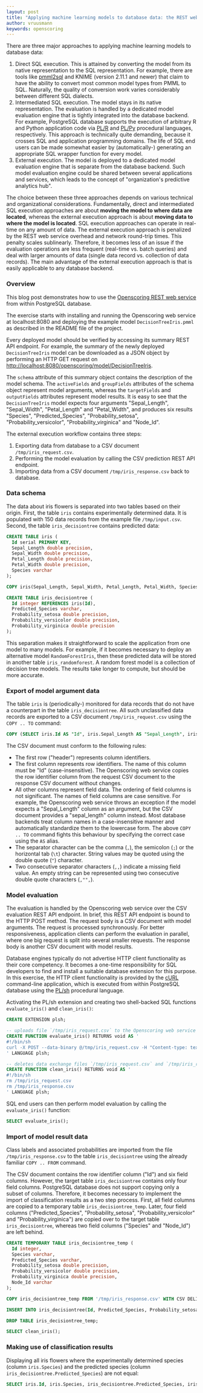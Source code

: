 ```yaml
---
layout: post
title: "Applying machine learning models to database data: the REST web service approach"
author: vruusmann
keywords: openscoring
---
```


There are three major approaches to applying machine learning models to database data:

1. Direct SQL execution. This is attained by converting the model from its native representation to the SQL representation. For example, there are tools like [pmml2sql](http://www.pmml2sql.com/) and KNIME (version 2.11.1 and newer) that claim to have the ability to convert most common model types from PMML to SQL. Naturally, the quality of conversion work varies considerably between different SQL dialects.
2. Intermediated SQL execution. The model stays in its native representation. The evaluation is handled by a dedicated model evaluation engine that is tightly integrated into the database backend. For example, PostgreSQL database supports the execution of arbitrary R and Python application code via [PL/R](https://www.joeconway.com/plr/) and [PL/Py](http://python.projects.postgresql.org/) procedural languages, respectively. This approach is technically quite demanding, because it crosses SQL and application programming domains. The life of SQL end users can be made somewhat easier by (automatically-) generating an appropriate SQL wrapper function for every model.
3. External execution. The model is deployed to a dedicated model evaluation engine that is separate from the database backend. Such model evaluation engine could be shared between several applications and services, which leads to the concept of "organization's predictive analytics hub".

The choice between these three approaches depends on various technical and organizational considerations. Fundamentally, direct and intermediated SQL execution approaches are about **moving the model to where data are located**, whereas the external execution approach is about **moving data to where the model is located**. SQL execution approaches can operate in real-time on any amount of data. The external execution approach is penalized by the REST web service overhead and network round-trip times. This penalty scales sublinearly. Therefore, it becomes less of an issue if the evaluation operations are less frequent (real-time vs. batch queries) and deal with larger amounts of data (single data record vs. collection of data records). The main advantage of the external execution approach is that is easily applicable to any database backend.

### Overview

This blog post demonstrates how to use the [Openscoring REST web service](https://github.com/openscoring/openscoring) from within PostgreSQL database.

The exercise starts with installing and running the Openscoring web service at localhost:8080 and deploying the example model `DecisionTreeIris.pmml` as described in the README file of the project.

Every deployed model should be verified by accessing its summary REST API endpoint. For example, the summary of the newly deployed `DecisionTreeIris` model can be downloaded as a JSON object by performing an HTTP GET request on [http://localhost:8080/openscoring/model/DecisionTreeIris](http://localhost:8080/openscoring/model/DecisionTreeIris).

The `schema` attribute of this summary object contains the description of the model schema. The `activeFields` and `groupFields` attributes of the schema object represent model arguments, whereas the `targetFields` and `outputFields` attributes represent model results. It is easy to see that the `DecisionTreeIris` model expects four arguments "Sepal\_Length", "Sepal\_Width", "Petal\_Length" and "Petal\_Width", and produces six results "Species", "Predicted\_Species", "Probability\_setosa", "Probability\_versicolor", "Probability\_virginica" and "Node\_Id".

The external execution workflow contains three steps:

1. Exporting data from database to a CSV document `/tmp/iris_request.csv`.
2. Performing the model evaluation by calling the CSV prediction REST API endpoint.
3. Importing data from a CSV document `/tmp/iris_response.csv` back to database.

### Data schema

The data about iris flowers is separated into two tables based on their origin. First, the table `iris` contains experimentally determined data. It is populated with 150 data records from the example file `/tmp/input.csv`. Second, the table `iris_decisiontree` contains predicted data:

``` sql
CREATE TABLE iris (
  Id serial PRIMARY KEY,
  Sepal_Length double precision,
  Sepal_Width double precision,
  Petal_Length double precision,
  Petal_Width double precision,
  Species varchar
);

COPY iris(Sepal_Length, Sepal_Width, Petal_Length, Petal_Width, Species) FROM '/tmp/input.csv' WITH CSV DELIMITER ',' HEADER;

CREATE TABLE iris_decisiontree (
  Id integer REFERENCES iris(Id),
  Predicted_Species varchar,
  Probability_setosa double precision,
  Probability_versicolor double precision,
  Probability_virginica double precision
);
```

This separation makes it straightforward to scale the application from one model to many models. For example, if it becomes necessary to deploy an alternative model `RandomForestIris`, then these predicted data will be stored in another table `iris_randomforest`. A random forest model is a collection of decision tree models. The results take longer to compute, but should be more accurate.

### Export of model argument data

The table `iris` is (periodically-) monitored for data records that do not have a counterpart in the table `iris_decisiontree`. All such unclassified data records are exported to a CSV document `/tmp/iris_request.csv` using the `COPY .. TO` command:

``` sql
COPY (SELECT iris.Id AS "Id", iris.Sepal_Length AS "Sepal_Length", iris.Sepal_Width AS "Sepal_Width", iris.Petal_Length AS "Petal_Length", iris.Petal_Width AS "Petal_Width" FROM iris LEFT JOIN iris_decisiontree ON iris.Id = iris_decisiontree.Id WHERE iris_decisiontree.Predicted_Species IS NULL) TO '/tmp/iris_request.csv' WITH CSV DELIMITER ',' HEADER;
```

The CSV document must conform to the following rules:

* The first row ("header") represents column identifiers.
* The first column represents row identifiers. The name of this column must be "Id" (case-insensitive). The Openscoring web service copies the row identifier column from the request CSV document to the response CSV document without changes.
* All other columns represent field data. The ordering of field columns is not significant. The names of field columns are case sensitive. For example, the Openscoring web service throws an exception if the model expects a "Sepal\_Length" column as an argument, but the CSV document provides a "sepal\_length" column instead. Most database backends treat column names in a case-insensitive manner and automatically standardize them to the lowercase form. The above `COPY .. TO` command fights this behaviour by specifying the correct case using the `AS` alias.
* The separator character can be the comma (`,`), the semicolon (`;`) or the horizontal tab (`\t`) character. String values may be quoted using the double quote (`"`) character.
* Two consecutive separator characters (`,,`) indicate a missing field value. An empty string can be represented using two consecutive double quote characters (`,"",`).

### Model evaluation

The evaluation is handled by the Openscoring web service over the CSV evaluation REST API endpoint. In brief, this REST API endpoint is bound to the HTTP POST method. The request body is a CSV document with model arguments. The request is processed synchronously. For better responsiveness, application clients can perform the evaluation in parallel, where one big request is split into several smaller requests. The response body is another CSV document with model results.

Database engines typically do not advertise HTTP client functionality as their core competency. It becomes a one-time responsibility for SQL developers to find and install a suitable database extension for this purpose. In this exercise, the HTTP client functionality is provided by the [cURL](https://curl.se/) command-line application, which is executed from within PostgreSQL database using the [PL/sh](https://github.com/petere/plsh) procedural language.

Activating the PL/sh extension and creating two shell-backed SQL functions `evaluate_iris()` and `clean_iris()`:

``` sql
CREATE EXTENSION plsh;

-- uploads file `/tmp/iris_request.csv` to the Openscoring web service and downloads the result into file `/tmp/iris_response.csv`.
CREATE FUNCTION evaluate_iris() RETURNS void AS '
#!/bin/sh
curl -X POST --data-binary @/tmp/iris_request.csv -H "Content-type: text/plain" http://localhost:8080/openscoring/model/DecisionTreeIris/csv > /tmp/iris_response.csv
' LANGUAGE plsh;

-- deletes data exchange files `/tmp/iris_request.csv` and `/tmp/iris_response.csv`
CREATE FUNCTION clean_iris() RETURNS void AS '
#!/bin/sh
rm /tmp/iris_request.csv
rm /tmp/iris_response.csv
' LANGUAGE plsh;
```

SQL end users can then perform model evaluation by calling the `evaluate_iris()` function:

``` sql
SELECT evaluate_iris();
```

### Import of model result data

Class labels and associated probabilities are imported from the file `/tmp/iris_response.csv` to the table `iris_decisiontree` using the already familiar `COPY .. FROM` command.

The CSV document contains the row identifier column ("Id") and six field columns. However, the target table `iris_decisiontree` contains only four field columns. PostgreSQL database does not support copying only a subset of columns. Therefore, it becomes necessary to implement the import of classification results as a two step process. First, all field columns are copied to a temporary table `iris_decisiontree_temp`. Later, four field columns ("Predicted\_Species", "Probability\_setosa", "Probability\_versicolor" and "Probability\_virginica") are copied over to the target table `iris_decisiontree`, whereas two field columns ("Species" and "Node\_Id") are left behind.

``` sql
CREATE TEMPORARY TABLE iris_decisiontree_temp (
  Id integer,
  Species varchar,
  Predicted_Species varchar,
  Probability_setosa double precision,
  Probability_versicolor double precision,
  Probability_virginica double precision,
  Node_Id varchar
);

COPY iris_decisiontree_temp FROM '/tmp/iris_response.csv' WITH CSV DELIMITER ',' HEADER;

INSERT INTO iris_decisiontree(Id, Predicted_Species, Probability_setosa, Probability_versicolor, Probability_virginica) SELECT Id, Predicted_Species, Probability_setosa, Probability_versicolor, Probability_virginica FROM iris_decisiontree_temp;

DROP TABLE iris_decisiontree_temp;

SELECT clean_iris();
```

### Making use of classification results

Displaying all iris flowers where the experimentally determined species (column `iris.Species`) and the predicted species (column `iris_decisiontree.Predicted_Species`) are not equal:

``` sql
SELECT iris.Id, iris.Species, iris_decisiontree.Predicted_Species, iris_decisiontree.Probability_setosa, iris_decisiontree.Probability_versicolor, iris_decisiontree.Probability_virginica FROM iris LEFT JOIN iris_decisiontree ON iris.Id = iris_decisiontree.Id WHERE iris.Species != iris_decisiontree.Predicted_Species;
```
